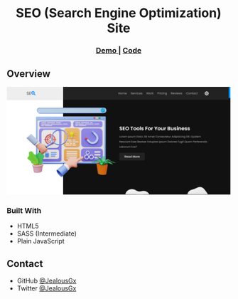 <h1 align="center">SEO (Search Engine Optimization) Site</h1>

<div align="center">
  <h3>
    <a href="https://jealousgx-seo.netlify.app">
      Demo
    </a>
    <span> | </span>
    <a href="https://github.com/JealousGx/landing-pages/tree/seo-site">
      Code
    </a>
  </h3>
</div>

## Overview

![screenshot](https://raw.githubusercontent.com/JealousGx/landing-pages/seo-site/demo.png)

### Built With

<!-- This section should list any major frameworks that you built your project using. Here are a few examples.-->

- HTML5
- SASS (Intermediate)
- Plain JavaScript

## Contact

- GitHub [@JealousGx](https://github.com/JealousGx)
- Twitter [@JealousGx](https://twitter.com/JealousGx)
